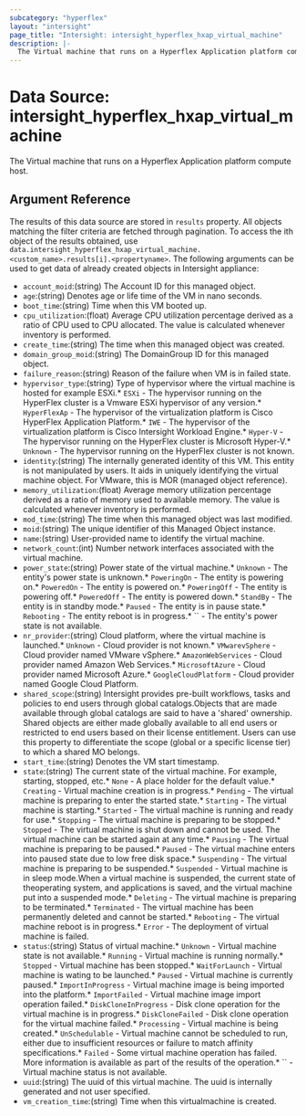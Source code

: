 ```yaml
---
subcategory: "hyperflex"
layout: "intersight"
page_title: "Intersight: intersight_hyperflex_hxap_virtual_machine"
description: |-
  The Virtual machine that runs on a Hyperflex Application platform compute host.
---
```


# Data Source: intersight_hyperflex_hxap_virtual_machine
The Virtual machine that runs on a Hyperflex Application platform compute host.
## Argument Reference
The results of this data source are stored in `results` property.
All objects matching the filter criteria are fetched through pagination.
To access the ith object of the results obtained, use `data.intersight_hyperflex_hxap_virtual_machine.<custom_name>.results[i].<propertyname>`.
The following arguments can be used to get data of already created objects in Intersight appliance:
* `account_moid`:(string) The Account ID for this managed object. 
* `age`:(string) Denotes age or life time of the VM in nano seconds. 
* `boot_time`:(string) Time when this VM booted up. 
* `cpu_utilization`:(float) Average CPU utilization percentage derived as a ratio of CPU used to CPU allocated. The value is calculated whenever inventory is performed. 
* `create_time`:(string) The time when this managed object was created. 
* `domain_group_moid`:(string) The DomainGroup ID for this managed object. 
* `failure_reason`:(string) Reason of the failure when VM is in failed state. 
* `hypervisor_type`:(string) Type of hypervisor where the virtual machine is hosted for example ESXi.* `ESXi` - The hypervisor running on the HyperFlex cluster is a Vmware ESXi hypervisor of any version.* `HyperFlexAp` - The hypervisor of the virtualization platform is Cisco HyperFlex Application Platform.* `IWE` - The hypervisor of the virtualization platform is Cisco Intersight Workload Engine.* `Hyper-V` - The hypervisor running on the HyperFlex cluster is Microsoft Hyper-V.* `Unknown` - The hypervisor running on the HyperFlex cluster is not known. 
* `identity`:(string) The internally generated identity of this VM. This entity is not manipulated by users. It aids in uniquely identifying the virtual machine object. For VMware, this is MOR (managed object reference). 
* `memory_utilization`:(float) Average memory utilization percentage derived as a ratio of memory used to available memory. The value is calculated whenever inventory is performed. 
* `mod_time`:(string) The time when this managed object was last modified. 
* `moid`:(string) The unique identifier of this Managed Object instance. 
* `name`:(string) User-provided name to identify the virtual machine. 
* `network_count`:(int) Number network interfaces associated with the virtual machine. 
* `power_state`:(string) Power state of the virtual machine.* `Unknown` - The entity's power state is unknown.* `PoweringOn` - The entity is powering on.* `PoweredOn` - The entity is powered on.* `PoweringOff` - The entity is powering off.* `PoweredOff` - The entity is powered down.* `StandBy` - The entity is in standby mode.* `Paused` - The entity is in pause state.* `Rebooting` - The entity reboot is in progress.* `` - The entity's power state is not available. 
* `nr_provider`:(string) Cloud platform, where the virtual machine is launched.* `Unknown` - Cloud provider is not known.* `VMwarevSphere` - Cloud provider named VMware vSphere.* `AmazonWebServices` - Cloud provider named Amazon Web Services.* `MicrosoftAzure` - Cloud provider named Microsoft Azure.* `GoogleCloudPlatform` - Cloud provider named Google Cloud Platform. 
* `shared_scope`:(string) Intersight provides pre-built workflows, tasks and policies to end users through global catalogs.Objects that are made available through global catalogs are said to have a 'shared' ownership. Shared objects are either made globally available to all end users or restricted to end users based on their license entitlement. Users can use this property to differentiate the scope (global or a specific license tier) to which a shared MO belongs. 
* `start_time`:(string) Denotes the VM start timestamp. 
* `state`:(string) The current state of the virtual machine. For example, starting, stopped, etc.* `None` - A place holder for the default value.* `Creating` - Virtual machine creation is in progress.* `Pending` - The virtual machine is preparing to enter the started state.* `Starting` - The virtual machine is starting.* `Started` - The virtual machine is running and ready for use.* `Stopping` - The virtual machine is preparing to be stopped.* `Stopped` - The virtual machine is shut down and cannot be used. The virtual machine can be started again at any time.* `Pausing` - The virtual machine is preparing to be paused.* `Paused` - The virtual machine enters into paused state due to low free disk space.* `Suspending` - The virtual machine is preparing to be suspended.* `Suspended` - Virtual machine is in sleep mode.When a virtual machine is suspended, the current state of theoperating system, and applications is saved, and the virtual machine put into a suspended mode.* `Deleting` - The virtual machine is preparing to be terminated.* `Terminated` - The virtual machine has been permanently deleted and cannot be started.* `Rebooting` - The virtual machine reboot is in progress.* `Error` - The deployment of virtual machine is failed. 
* `status`:(string) Status of virtual machine.* `Unknown` - Virtual machine state is not available.* `Running` - Virtual machine is running normally.* `Stopped` - Virtual machine has been stopped.* `WaitForLaunch` - Virtual machine is wating to be launched.* `Paused` - Virtual machine is currently paused.* `ImportInProgress` - Virtual machine image is being imported into the platform.* `ImportFailed` - Virtual machine image import operation failed.* `DiskCloneInProgress` - Disk clone operation for the virtual machine is in progress.* `DiskCloneFailed` - Disk clone operation for the virtual machine failed.* `Processing` - Virtual machine is being created.* `UnSchedulable` - Virtual machine cannot be scheduled to run, either due to insufficient resources or failure to match affinity specifications.* `Failed` - Some virtual machine operation has failed. More information is available as part of the results of the operation.* `` - Virtual machine status is not available. 
* `uuid`:(string) The uuid of this virtual machine. The uuid is internally generated and not user specified. 
* `vm_creation_time`:(string) Time when this virtualmachine is created. 
 